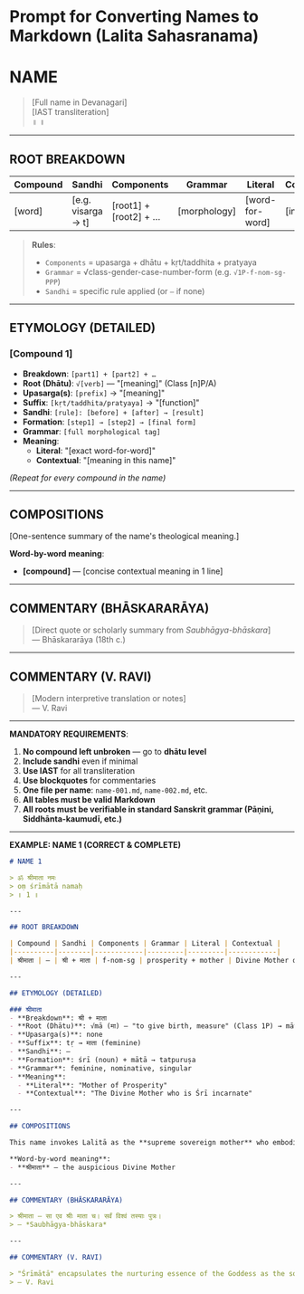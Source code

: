 # Prompt for Converting Names to Markdown (Lalita Sahasranama)

# NAME <n>

> [Full name in Devanagari]  
> [IAST transliteration]  
> ॥ <n> ॥

---

## ROOT BREAKDOWN

| Compound | Sandhi | Components | Grammar | Literal | Contextual |
|----------|--------|------------|---------|---------|------------|
| [word] | [e.g. visarga → t] | [root1] + [root2] + … | [morphology] | [word-for-word] | [in name] |

> **Rules**:  
> - `Components` = upasarga + dhātu + kṛt/taddhita + pratyaya  
> - `Grammar` = √class-gender-case-number-form (e.g. `√1P-f-nom-sg-PPP`)  
> - `Sandhi` = specific rule applied (or `—` if none)

---

## ETYMOLOGY (DETAILED)

### [Compound 1]
- **Breakdown**: `[part1] + [part2] + …`  
- **Root (Dhātu)**: `√[verb]` — "[meaning]" (Class [n]P/A)  
- **Upasarga(s)**: `[prefix]` → "[meaning]"  
- **Suffix**: `[kṛt/taddhita/pratyaya]` → "[function]"  
- **Sandhi**: `[rule]: [before] + [after] → [result]`  
- **Formation**: `[step1] → [step2] → [final form]`  
- **Grammar**: `[full morphological tag]`  
- **Meaning**:  
  - **Literal**: "[exact word-for-word]"  
  - **Contextual**: "[meaning in this name]"

*(Repeat for every compound in the name)*

---

## COMPOSITIONS

[One-sentence summary of the name's theological meaning.]

**Word-by-word meaning**:
- **[compound]** — [concise contextual meaning in 1 line]

---

## COMMENTARY (BHĀSKARARĀYA)

> [Direct quote or scholarly summary from *Saubhāgya-bhāskara*]  
> — Bhāskararāya (18th c.)

---

## COMMENTARY (V. RAVI)

> [Modern interpretive translation or notes]  
> — V. Ravi

---

**MANDATORY REQUIREMENTS**:

1. **No compound left unbroken** — go to **dhātu level**  
2. **Include sandhi** even if minimal  
3. **Use IAST** for all transliteration  
4. **Use blockquotes** for commentaries  
5. **One file per name**: `name-001.md`, `name-002.md`, etc.  
6. **All tables must be valid Markdown**  
7. **All roots must be verifiable in standard Sanskrit grammar (Pāṇini, Siddhānta-kaumudī, etc.)**

---

**EXAMPLE: NAME 1 (CORRECT & COMPLETE)**

```markdown
# NAME 1

> ॐ श्रीमाता नमः  
> oṃ śrīmātā namaḥ  
> ॥ 1 ॥

---

## ROOT BREAKDOWN

| Compound | Sandhi | Components | Grammar | Literal | Contextual |
|----------|--------|------------|---------|---------|------------|
| श्रीमाता | — | श्री + माता | f-nom-sg | prosperity + mother | Divine Mother of Prosperity |

---

## ETYMOLOGY (DETAILED)

### श्रीमाता
- **Breakdown**: श्री + माता  
- **Root (Dhātu)**: √mā (मा) — "to give birth, measure" (Class 1P) → mātṛ  
- **Upasarga(s)**: none  
- **Suffix**: tṛ → माता (feminine)  
- **Sandhi**: —  
- **Formation**: śrī (noun) + mātā → tatpuruṣa  
- **Grammar**: feminine, nominative, singular  
- **Meaning**:  
  - **Literal**: "Mother of Prosperity"  
  - **Contextual**: "The Divine Mother who is Śrī incarnate"

---

## COMPOSITIONS

This name invokes Lalitā as the **supreme sovereign mother** who embodies **auspiciousness**.

**Word-by-word meaning**:
- **श्रीमाता** — the auspicious Divine Mother  

---

## COMMENTARY (BHĀSKARARĀYA)

> श्रीमाता — सा एव श्रीः माता च। सर्वं विश्वं तस्याः पुत्रः।  
> — *Saubhāgya-bhāskara*

---

## COMMENTARY (V. RAVI)

> "Śrīmātā" encapsulates the nurturing essence of the Goddess as the source of all prosperity and creation.  
> — V. Ravi
```